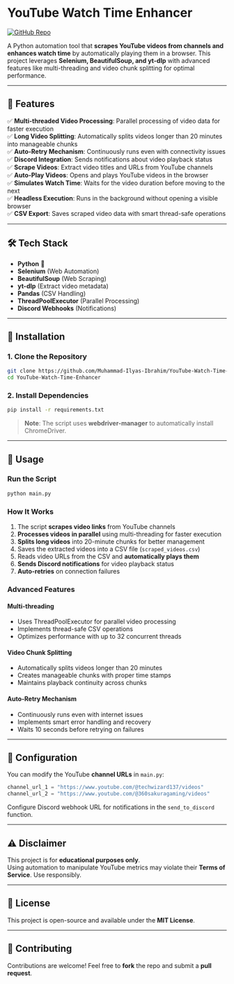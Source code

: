 # YouTube Watch Time Enhancer

[![GitHub Repo](https://img.shields.io/badge/GitHub-Repository-blue?logo=github)](https://github.com/Muhammad-Ilyas-Ibrahim/YouTube-Watch-Time-Enhancer)

A Python automation tool that **scrapes YouTube videos from channels and enhances watch time** by automatically playing them in a browser. This project leverages **Selenium, BeautifulSoup, and yt-dlp** with advanced features like multi-threading and video chunk splitting for optimal performance.

---

## 🚀 Features

✅ **Multi-threaded Video Processing**: Parallel processing of video data for faster execution  
✅ **Long Video Splitting**: Automatically splits videos longer than 20 minutes into manageable chunks  
✅ **Auto-Retry Mechanism**: Continuously runs even with connectivity issues  
✅ **Discord Integration**: Sends notifications about video playback status  
✅ **Scrape Videos**: Extract video titles and URLs from YouTube channels  
✅ **Auto-Play Videos**: Opens and plays YouTube videos in the browser  
✅ **Simulates Watch Time**: Waits for the video duration before moving to the next  
✅ **Headless Execution**: Runs in the background without opening a visible browser  
✅ **CSV Export**: Saves scraped video data with smart thread-safe operations  

---

## 🛠️ Tech Stack

- **Python** 🐍
- **Selenium** (Web Automation)  
- **BeautifulSoup** (Web Scraping)  
- **yt-dlp** (Extract video metadata)  
- **Pandas** (CSV Handling)  
- **ThreadPoolExecutor** (Parallel Processing)
- **Discord Webhooks** (Notifications)

---

## 📌 Installation

### **1. Clone the Repository**
```sh
git clone https://github.com/Muhammad-Ilyas-Ibrahim/YouTube-Watch-Time-Enhancer.git
cd YouTube-Watch-Time-Enhancer
```

### **2. Install Dependencies**
```sh
pip install -r requirements.txt
```

> **Note**: The script uses **webdriver-manager** to automatically install ChromeDriver.

---

## 🎯 Usage

### **Run the Script**
```sh
python main.py
```

### **How It Works**
1. The script **scrapes video links** from YouTube channels
2. **Processes videos in parallel** using multi-threading for faster execution
3. **Splits long videos** into 20-minute chunks for better management
4. Saves the extracted videos into a CSV file (`scraped_videos.csv`)
5. Reads video URLs from the CSV and **automatically plays them**
6. **Sends Discord notifications** for video playback status
7. **Auto-retries** on connection failures

### **Advanced Features**

#### Multi-threading
- Uses ThreadPoolExecutor for parallel video processing
- Implements thread-safe CSV operations
- Optimizes performance with up to 32 concurrent threads

#### Video Chunk Splitting
- Automatically splits videos longer than 20 minutes
- Creates manageable chunks with proper time stamps
- Maintains playback continuity across chunks

#### Auto-Retry Mechanism
- Continuously runs even with internet issues
- Implements smart error handling and recovery
- Waits 10 seconds before retrying on failures

---

## 📌 Configuration

You can modify the YouTube **channel URLs** in `main.py`:

```python
channel_url_1 = "https://www.youtube.com/@techwizard137/videos"
channel_url_2 = "https://www.youtube.com/@360sakuragaming/videos"
```

Configure Discord webhook URL for notifications in the `send_to_discord` function.

---

## ⚠️ Disclaimer

This project is for **educational purposes only**.  
Using automation to manipulate YouTube metrics may violate their **Terms of Service**. Use responsibly.

---

## 📜 License

This project is open-source and available under the **MIT License**.

---

## 🌟 Contributing

Contributions are welcome! Feel free to **fork** the repo and submit a **pull request**.
